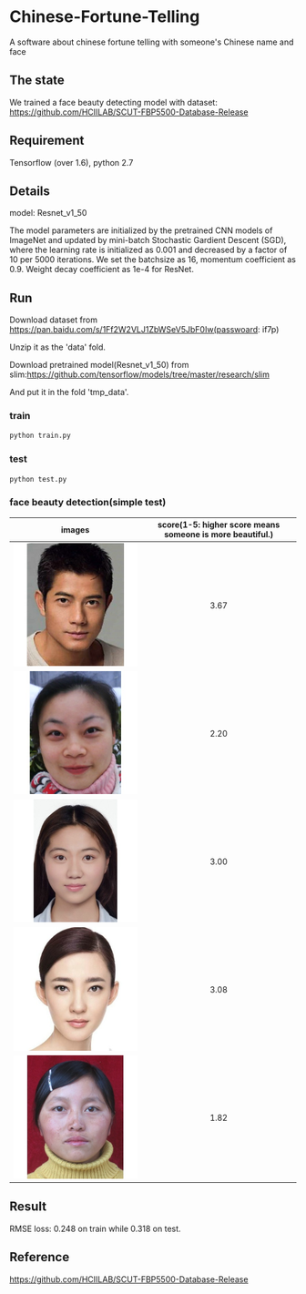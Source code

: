# Chinese-Fortune-Telling
A software about chinese fortune telling with someone's Chinese name and face
## The state
We trained a face beauty detecting model with dataset: https://github.com/HCIILAB/SCUT-FBP5500-Database-Release
## Requirement
Tensorflow (over 1.6), python 2.7
## Details
model: Resnet_v1_50


The model parameters are initialized by the pretrained CNN models of ImageNet and updated by mini-batch Stochastic Gardient Descent (SGD), where the learning rate is initialized as 0.001 and decreased by a factor of 10 per 5000 iterations. We set the batchsize as 16, momentum coefficient as 0.9. Weight decay coefficient as 1e-4 for ResNet.

## Run
Download dataset from https://pan.baidu.com/s/1Ff2W2VLJ1ZbWSeV5JbF0Iw(passwoard: if7p)

Unzip it as the 'data' fold.

Download pretrained model(Resnet_v1_50) from slim:https://github.com/tensorflow/models/tree/master/research/slim

And put it in the fold 'tmp_data'.
### train
```Bash
python train.py
```
### test
```Bash
python test.py
```
### face beauty detection(simple test)
| images      | score(1-5: higher score means someone is more beautiful.)     | 
| ---------- | :-----------:  | 
|   ![img](https://github.com/2012013382/Chinese-Fortune-Telling/blob/master/data/2.jpg)   | 3.67     | 
|   ![img](https://github.com/2012013382/Chinese-Fortune-Telling/blob/master/data/3.jpg)   | 2.20     | 
|   ![img](https://github.com/2012013382/Chinese-Fortune-Telling/blob/master/data/4.jpg)   | 3.00     | 
|   ![img](https://github.com/2012013382/Chinese-Fortune-Telling/blob/master/data/5.jpg)   | 3.08     | 
|   ![img](https://github.com/2012013382/Chinese-Fortune-Telling/blob/master/data/6.jpg)   | 1.82     | 
## Result
RMSE loss: 0.248 on train while 0.318 on test.

## Reference
https://github.com/HCIILAB/SCUT-FBP5500-Database-Release
